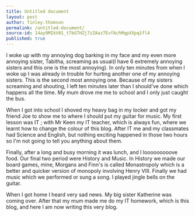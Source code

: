 ```yaml
---
title: Untitled document
layout: post
author: finley.thomson
permalink: /untitled-document/
source-id: 14ay9MIkV01_t7bGTHZj7zZAaz7EvfAchMqpXXpq1fl4
published: true
---
```

I woke up with my annoying dog barking in my face and my even more annoying sister, Tabitha, screaming as usual(I have 6 extremely annoying sisters and this one is the most annoying). In only ten minutes from when I woke up I was already in trouble for hurting another one of my annoying sisters. This is the second most annoying one. Because of my sisters screaming and shouting, I left ten minutes later than I should've done which happens all the time. My mum drove me me to school and I only just caught the bus. 

When I got into school I shoved my heavy bag in my locker and got my friend Joe to show me to where I should put my guitar for music. My first lesson was IT ; with Mr Keen my IT teacher, which is always fun, where we learnt how to change the colour of this blog. After IT me and my classmates had Science and English, but nothing exciting happened in those two hours so I'm not going to tell you anything about them.

Finally, after a long and busy morning it was lunch, and I looooooooove food. Our final two period were History and Music. In History we made our board games, mine, Morgans and Finn's is called Monastropoly which is a better and quicker version of monopoly involving Henry VIII. Finally we had music which we performed or sung a song. I played jingle bells on the guitar.

When I got home I heard very sad news. My big sister Katherine was coming over. After that my mum made me do my IT homework, which is this blog, and here I am now writing this very blog.

